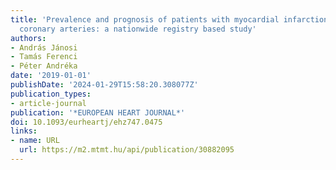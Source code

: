 ```yaml
---
title: 'Prevalence and prognosis of patients with myocardial infarction with nonobstructive
  coronary arteries: a nationwide registry based study'
authors:
- András Jánosi
- Tamás Ferenci
- Péter Andréka
date: '2019-01-01'
publishDate: '2024-01-29T15:58:20.308077Z'
publication_types:
- article-journal
publication: '*EUROPEAN HEART JOURNAL*'
doi: 10.1093/eurheartj/ehz747.0475
links:
- name: URL
  url: https://m2.mtmt.hu/api/publication/30882095
---
```

